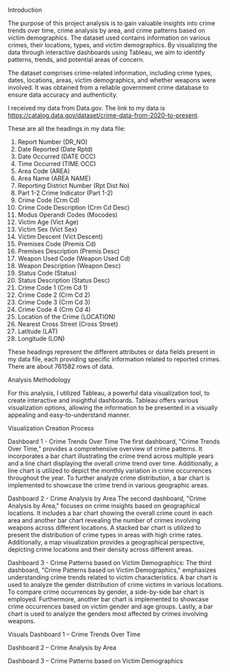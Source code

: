 Introduction

The purpose of this project analysis is to gain valuable insights into crime trends over time, crime analysis by area, and crime patterns based on victim demographics. The dataset used contains information on various crimes, their locations, types, and victim demographics. By visualizing the data through interactive dashboards using Tableau, we aim to identify patterns, trends, and potential areas of concern.

The dataset comprises crime-related information, including crime types, dates, locations, areas, victim demographics, and whether weapons were involved. It was obtained from a reliable government crime database to ensure data accuracy and authenticity.

I received my data from Data.gov. The link to my data is https://catalog.data.gov/dataset/crime-data-from-2020-to-present. 

These are all the headings in my data file:
1.	Report Number (DR_NO)
2.	Date Reported (Date Rptd)
3.	Date Occurred (DATE OCC)
4.	Time Occurred (TIME OCC)
5.	Area Code (AREA)
6.	Area Name (AREA NAME)
7.	Reporting District Number (Rpt Dist No)
8.	Part 1-2 Crime Indicator (Part 1-2)
9.	Crime Code (Crm Cd)
10.	 Crime Code Description (Crm Cd Desc)
11.	 Modus Operandi Codes (Mocodes)
12.	 Victim Age (Vict Age)
13.	 Victim Sex (Vict Sex)
14.	 Victim Descent (Vict Descent)
15.	 Premises Code (Premis Cd)
16.	 Premises Description (Premis Desc)
17.	 Weapon Used Code (Weapon Used Cd)
18.	 Weapon Description (Weapon Desc)
19.	 Status Code (Status)
20.	 Status Description (Status Desc)
21.	 Crime Code 1 (Crm Cd 1)
22.	 Crime Code 2 (Crm Cd 2)
23.	 Crime Code 3 (Crm Cd 3)
24.	 Crime Code 4 (Crm Cd 4)
25.	 Location of the Crime (LOCATION)
26.	 Nearest Cross Street (Cross Street)
27.	 Latitude (LAT)
28.	 Longitude (LON)

These headings represent the different attributes or data fields present in my data file, each providing specific information related to reported crimes. There are about 761582 rows of data.

Analysis Methodology

For this analysis, I utilized Tableau, a powerful data visualization tool, to create interactive and insightful dashboards. Tableau offers various visualization options, allowing the information to be presented in a visually appealing and easy-to-understand manner.

Visualization Creation Process

Dashboard 1 - Crime Trends Over Time
The first dashboard, "Crime Trends Over Time," provides a comprehensive overview of crime patterns. It incorporates a bar chart illustrating the crime trend across multiple years and a line chart displaying the overall crime trend over time. Additionally, a line chart is utilized to depict the monthly variation in crime occurrences throughout the year. To further analyze crime distribution, a bar chart is implemented to showcase the crime trend in various geographic areas.
 

Dashboard 2 - Crime Analysis by Area
The second dashboard, "Crime Analysis by Area," focuses on crime insights based on geographical locations. It includes a bar chart showing the overall crime count in each area and another bar chart revealing the number of crimes involving weapons across different locations. A stacked bar chart is utilized to present the distribution of crime types in areas with high crime rates. Additionally, a map visualization provides a geographical perspective, depicting crime locations and their density across different areas.
 




Dashboard 3 - Crime Patterns based on Victim Demographics: 
The third dashboard, "Crime Patterns based on Victim Demographics," emphasizes understanding crime trends related to victim characteristics. A bar chart is used to analyze the gender distribution of crime victims in various locations. To compare crime occurrences by gender, a side-by-side bar chart is employed. Furthermore, another bar chart is implemented to showcase crime occurrences based on victim gender and age groups. Lastly, a bar chart is used to analyze the genders most affected by crimes involving weapons.
 












Visuals
Dashboard 1 – Crime Trends Over Time

 


Dashboard 2 – Crime Analysis by Area
 

Dashboard 3 – Crime Patterns based on Victim Demographics
 

